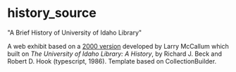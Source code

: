# history_source

"A Brief History of University of Idaho Library"

A web exhibit based on a [2000 version](https://web.archive.org/web/20021224213611/http://www.lib.uidaho.edu/history/beginning/index.htm) developed by Larry McCallum which built on *The University of Idaho Library: A History*, by Richard J. Beck and Robert D. Hook (typescript, 1986).
Template based on CollectionBuilder.
